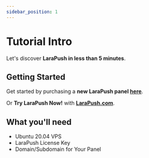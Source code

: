 ```yaml
---
sidebar_position: 1
---
```


# Tutorial Intro

Let's discover **LaraPush in less than 5 minutes**.

## Getting Started

Get started by purchasing a **new LaraPush panel [here](https://larapush.com/pricing/)**.

Or **Try LaraPush Now!** with **[LaraPush.com](https://larapush.com)**.

## What you'll need

- Ubuntu 20.04 VPS
- LaraPush License Key
- Domain/Subdomain for Your Panel
